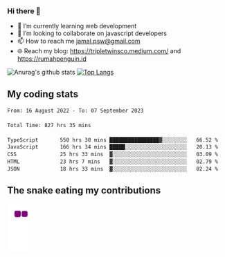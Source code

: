 ### Hi there 👋

<!--
**padepokanpenguin/padepokanpenguin** is a ✨ _special_ ✨ repository because its `README.md` (this file) appears on your GitHub profile.
-->

- 🌱 I’m currently learning  web development
- 👯 I’m looking to collaborate on javascript developers
- 📫 How to reach me jamal.psw@gmail.com
- 🌐 Reach my blog:
   https://tripletwinsco.medium.com/ and
   https://rumahpenguin.id

![Anurag's github stats](https://github-readme-stats.vercel.app/api?username=padepokanpenguin&count_private=true&disable_animations=false&show_icons=true&theme=default)
[![Top Langs](https://github-readme-stats.vercel.app/api/top-langs/?username=padepokanpenguin&theme=default&layout=compact)](https://github.com/padepokanpenguin)

## My coding stats

<!--START_SECTION:waka-->

```txt
From: 16 August 2022 - To: 07 September 2023

Total Time: 827 hrs 35 mins

TypeScript       550 hrs 30 mins ████████████████▓░░░░░░░░   66.52 %
JavaScript       166 hrs 34 mins █████░░░░░░░░░░░░░░░░░░░░   20.13 %
CSS              25 hrs 33 mins  ▓░░░░░░░░░░░░░░░░░░░░░░░░   03.09 %
HTML             23 hrs 7 mins   ▓░░░░░░░░░░░░░░░░░░░░░░░░   02.79 %
JSON             18 hrs 33 mins  ▓░░░░░░░░░░░░░░░░░░░░░░░░   02.24 %
```

<!--END_SECTION:waka-->


## The snake eating my contributions
![snake gif](https://github.com/padepokanpenguin/padepokanpenguin/blob/output/github-contribution-grid-snake.gif)
